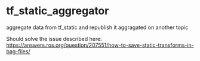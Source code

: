 # tf_static_aggregator
aggregate data from tf_static and republish it aggragated on another topic


Should solve the issue described here: https://answers.ros.org/question/207551/how-to-save-static-transforms-in-bag-files/
